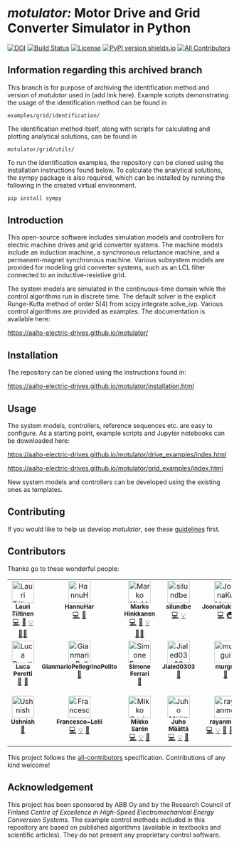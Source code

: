 # *motulator:* Motor Drive and Grid Converter Simulator in Python

[![DOI](https://zenodo.org/badge/377399301.svg)](https://zenodo.org/doi/10.5281/zenodo.10223090)
[![Build Status](https://github.com/Aalto-Electric-Drives/motulator/actions/workflows/update_gh-pages.yml/badge.svg)](https://github.com/Aalto-Electric-Drives/motulator/actions/workflows/update_gh-pages.yml)
[![License](https://img.shields.io/github/license/mashape/apistatus)](https://github.com/Aalto-Electric-Drives/motulator/blob/main/LICENSE)
[![PyPI version shields.io](https://img.shields.io/pypi/v/motulator.svg)](https://pypi.org/project/motulator/)
[![All Contributors](https://img.shields.io/badge/all_contributors-6-orange.svg?style=flat-square)](#contributors-)

## Information regarding this archived branch

This branch is for purpose of archiving the identification method and version of *motulator* used in (add link here). Example scripts demonstrating the usage of the identification method can be found in
```
examples/grid/identification/
```
The identification method itself, along with scripts for calculating and plotting analytical solutions, can be found in
```
motulator/grid/utils/
```
To run the identification examples, the repository can be cloned using the installation instructions found below. To calculate the analytical solutions, the sympy package is also required, which can be installed by running the following in the created virtual environment.
```bash
pip install sympy
```

## Introduction

This open-source software includes simulation models and controllers for electric machine drives and grid converter systems. The machine models include an induction machine, a synchronous reluctance machine, and a permanent-magnet synchronous machine. Various subsystem models are provided for modeling grid converter systems, such as an LCL filter connected to an inductive-resistive grid.

The system models are simulated in the continuous-time domain while the control algorithms run in discrete time. The default solver is the explicit Runge-Kutta method of order 5(4) from scipy.integrate.solve_ivp. Various control algorithms are provided as examples. The documentation is available here:

https://aalto-electric-drives.github.io/motulator/

## Installation

The repository can be cloned using the instructions found in:

https://aalto-electric-drives.github.io/motulator/installation.html

## Usage

The system models, controllers, reference sequences etc. are easy to configure. As a starting point, example scripts and Jupyter notebooks can be downloaded here:

https://aalto-electric-drives.github.io/motulator/drive_examples/index.html

https://aalto-electric-drives.github.io/motulator/grid_examples/index.html

New system models and controllers can be developed using the existing ones as templates.

## Contributing

If you would like to help us develop *motulator*, see these [guidelines](https://aalto-electric-drives.github.io/motulator/contributing.html) first.

## Contributors

Thanks go to these wonderful people:

<!-- ALL-CONTRIBUTORS-LIST:START - Do not remove or modify this section -->

<!-- prettier-ignore-start -->

<!-- markdownlint-disable -->

<table>
  <tbody>
    <tr>
      <td align="center" valign="top" width="14.28%"><a href="https://github.com/lauritapio"><img src="https://avatars.githubusercontent.com/u/85596019?v=4?s=50" width="50px;" alt="Lauri Tiitinen"/><br /><sub><b>Lauri Tiitinen</b></sub></a><br /><a href="https://github.com/Aalto-Electric-Drives/motulator/commits?author=lauritapio" title="Code">💻</a> <a href="#ideas-lauritapio" title="Ideas, Planning, & Feedback">🤔</a> <a href="#example-lauritapio" title="Examples">💡</a> <a href="#mentoring-lauritapio" title="Mentoring">🧑‍🏫</a></td>
      <td align="center" valign="top" width="14.28%"><a href="https://github.com/HannuHar"><img src="https://avatars.githubusercontent.com/u/96597650?v=4?s=50" width="50px;" alt="HannuHar"/><br /><sub><b>HannuHar</b></sub></a><br /><a href="https://github.com/Aalto-Electric-Drives/motulator/commits?author=HannuHar" title="Code">💻</a> <a href="https://github.com/Aalto-Electric-Drives/motulator/issues?q=author%3AHannuHar" title="Bug reports">🐛</a></td>
      <td align="center" valign="top" width="14.28%"><a href="https://research.aalto.fi/en/persons/marko-hinkkanen"><img src="https://avatars.githubusercontent.com/u/76600872?v=4?s=50" width="50px;" alt="Marko Hinkkanen"/><br /><sub><b>Marko Hinkkanen</b></sub></a><br /><a href="https://github.com/Aalto-Electric-Drives/motulator/commits?author=mhinkkan" title="Code">💻</a> <a href="#ideas-mhinkkan" title="Ideas, Planning, & Feedback">🤔</a> <a href="#example-mhinkkan" title="Examples">💡</a> <a href="#mentoring-mhinkkan" title="Mentoring">🧑‍🏫</a></td>
      <td align="center" valign="top" width="14.28%"><a href="https://github.com/silundbe"><img src="https://avatars.githubusercontent.com/u/81169347?v=4?s=50" width="50px;" alt="silundbe"/><br /><sub><b>silundbe</b></sub></a><br /><a href="https://github.com/Aalto-Electric-Drives/motulator/commits?author=silundbe" title="Code">💻</a> <a href="#example-silundbe" title="Examples">💡</a></td>
      <td align="center" valign="top" width="14.28%"><a href="https://github.com/JoonaKukkonen"><img src="https://avatars.githubusercontent.com/u/85099403?v=4?s=50" width="50px;" alt="JoonaKukkonen"/><br /><sub><b>JoonaKukkonen</b></sub></a><br /><a href="https://github.com/Aalto-Electric-Drives/motulator/commits?author=JoonaKukkonen" title="Code">💻</a> <a href="#infra-JoonaKukkonen" title="Infrastructure (Hosting, Build-Tools, etc)">🚇</a></td>
      <td align="center" valign="top" width="14.28%"><a href="https://github.com/jarno-k"><img src="https://avatars.githubusercontent.com/u/84438313?v=4?s=50" width="50px;" alt="jarno-k"/><br /><sub><b>jarno-k</b></sub></a><br /><a href="#ideas-jarno-k" title="Ideas, Planning, & Feedback">🤔</a> <a href="https://github.com/Aalto-Electric-Drives/motulator/pulls?q=is%3Apr+reviewed-by%3Ajarno-k" title="Reviewed Pull Requests">👀</a> <a href="#mentoring-jarno-k" title="Mentoring">🧑‍🏫</a></td>
      <td align="center" valign="top" width="14.28%"><a href="https://github.com/angelicaiaderosa"><img src="https://avatars.githubusercontent.com/u/112799415?v=4?s=50" width="50px;" alt="angelicaiaderosa"/><br /><sub><b>angelicaiaderosa</b></sub></a><br /><a href="https://github.com/Aalto-Electric-Drives/motulator/commits?author=angelicaiaderosa" title="Code">💻</a> <a href="#example-angelicaiaderosa" title="Examples">💡</a></td>
    </tr>
    <tr>
      <td align="center" valign="top" width="14.28%"><a href="https://www.kth.se/profile/lucap"><img src="https://avatars.githubusercontent.com/u/64190518?v=4?s=50" width="50px;" alt="Luca Peretti"/><br /><sub><b>Luca Peretti</b></sub></a><br /><a href="#ideas-lucaperetti" title="Ideas, Planning, & Feedback">🤔</a> <a href="#promotion-lucaperetti" title="Promotion">📣</a></td>
      <td align="center" valign="top" width="14.28%"><a href="https://github.com/GianmarioPellegrinoPolito"><img src="https://avatars.githubusercontent.com/u/70333484?v=4?s=50" width="50px;" alt="GianmarioPellegrinoPolito"/><br /><sub><b>GianmarioPellegrinoPolito</b></sub></a><br /><a href="#data-GianmarioPellegrinoPolito" title="Data">🔣</a></td>
      <td align="center" valign="top" width="14.28%"><a href="https://github.com/SimFerr"><img src="https://avatars.githubusercontent.com/u/67151973?v=4?s=50" width="50px;" alt="Simone Ferrari"/><br /><sub><b>Simone Ferrari</b></sub></a><br /><a href="#data-SimFerr" title="Data">🔣</a></td>
      <td align="center" valign="top" width="14.28%"><a href="https://github.com/Jialed0303"><img src="https://avatars.githubusercontent.com/u/118135952?v=4?s=50" width="50px;" alt="Jialed0303"/><br /><sub><b>Jialed0303</b></sub></a><br /><a href="#ideas-Jialed0303" title="Ideas, Planning, & Feedback">🤔</a></td>
      <td align="center" valign="top" width="14.28%"><a href="https://github.com/murgui"><img src="https://avatars.githubusercontent.com/u/29175623?v=4?s=50" width="50px;" alt="murgui"/><br /><sub><b>murgui</b></sub></a><br /><a href="https://github.com/Aalto-Electric-Drives/motulator/issues?q=author%3Amurgui" title="Bug reports">🐛</a></td>
      <td align="center" valign="top" width="14.28%"><a href="https://github.com/iam-nithin-10"><img src="https://avatars.githubusercontent.com/u/125553207?v=4?s=50" width="50px;" alt="Nithin Valiyaveettil Sadanandan"/><br /><sub><b>Nithin Valiyaveettil Sadanandan</b></sub></a><br /><a href="https://github.com/Aalto-Electric-Drives/motulator/issues?q=author%3Aiam-nithin-10" title="Bug reports">🐛</a></td>
      <td align="center" valign="top" width="14.28%"><a href="https://github.com/saarela"><img src="https://avatars.githubusercontent.com/u/10281832?v=4?s=50" width="50px;" alt="saarela"/><br /><sub><b>saarela</b></sub></a><br /><a href="https://github.com/Aalto-Electric-Drives/motulator/issues?q=author%3Asaarela" title="Bug reports">🐛</a></td>
    </tr>
    <tr>
      <td align="center" valign="top" width="14.28%"><a href="https://github.com/UshnishChowdhury"><img src="https://avatars.githubusercontent.com/u/35863166?v=4?s=50" width="50px;" alt="Ushnish"/><br /><sub><b>Ushnish</b></sub></a><br /><a href="https://github.com/Aalto-Electric-Drives/motulator/issues?q=author%3AUshnishChowdhury" title="Bug reports">🐛</a></td>
      <td align="center" valign="top" width="14.28%"><a href="https://github.com/Francesco-Lelli"><img src="https://avatars.githubusercontent.com/u/127111681?v=4?s=50" width="50px;" alt="Francesco-Lelli"/><br /><sub><b>Francesco-Lelli</b></sub></a><br /><a href="https://github.com/Aalto-Electric-Drives/motulator/commits?author=Francesco-Lelli" title="Code">💻</a> <a href="#example-Francesco-Lelli" title="Examples">💡</a> <a href="#ideas-Francesco-Lelli" title="Ideas, Planning, & Feedback">🤔</a></td>
      <td align="center" valign="top" width="14.28%"><a href="https://github.com/MiSaren"><img src="https://avatars.githubusercontent.com/u/166725462?v=4?s=50" width="50px;" alt="Mikko Sarén"/><br /><sub><b>Mikko Sarén</b></sub></a><br /><a href="https://github.com/Aalto-Electric-Drives/motulator/commits?author=MiSaren" title="Code">💻</a> <a href="#example-MiSaren" title="Examples">💡</a> <a href="#ideas-MiSaren" title="Ideas, Planning, & Feedback">🤔</a></td>
      <td align="center" valign="top" width="14.28%"><a href="https://github.com/maattaj11"><img src="https://avatars.githubusercontent.com/u/165767331?v=4?s=50" width="50px;" alt="Juho Määttä"/><br /><sub><b>Juho Määttä</b></sub></a><br /><a href="https://github.com/Aalto-Electric-Drives/motulator/commits?author=maattaj11" title="Code">💻</a> <a href="#example-maattaj11" title="Examples">💡</a> <a href="#ideas-maattaj11" title="Ideas, Planning, & Feedback">🤔</a></td>
      <td align="center" valign="top" width="14.28%"><a href="https://github.com/rayanmour"><img src="https://avatars.githubusercontent.com/u/111271373?v=4?s=50" width="50px;" alt="rayanmour"/><br /><sub><b>rayanmour</b></sub></a><br /><a href="https://github.com/Aalto-Electric-Drives/motulator/commits?author=rayanmour" title="Code">💻</a> <a href="#example-rayanmour" title="Examples">💡</a> <a href="#ideas-rayanmour" title="Ideas, Planning, & Feedback">🤔</a> <a href="https://github.com/Aalto-Electric-Drives/motulator/pulls?q=is%3Apr+reviewed-by%3Arayanmour" title="Reviewed Pull Requests">👀</a> <a href="#mentoring-rayanmour" title="Mentoring">🧑‍🏫</a></td>
      <td align="center" valign="top" width="14.28%"><a href="https://cusma.algo.xyz/"><img src="https://avatars.githubusercontent.com/u/65770425?v=4?s=50" width="50px;" alt="Cosimo Bassi"/><br /><sub><b>Cosimo Bassi</b></sub></a><br /><a href="#infra-cusma" title="Infrastructure (Hosting, Build-Tools, etc)">🚇</a></td>
    </tr>
  </tbody>
</table>

<!-- markdownlint-restore -->

<!-- prettier-ignore-end -->

<!-- ALL-CONTRIBUTORS-LIST:END -->

This project follows the [all-contributors](https://github.com/all-contributors/all-contributors) specification. Contributions of any kind welcome!

## Acknowledgement

This project has been sponsored by ABB Oy and by the Research Council of Finland *Centre of Excellence in High-Speed Electromechanical Energy Conversion Systems*. The example control methods included in this repository are based on published algorithms (available in textbooks and scientific articles). They do not present any proprietary control software.
